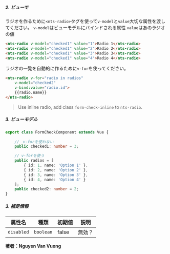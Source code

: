 ##### 2. ビューで

ラジオを作るために`<nts-radio>`タグを使って`v-model`と`value`大切な属性を渡してください。
`v-model`はビューモデルにバインドされる属性
`value`はあのラジオの値
```html
<nts-radio v-model="checked1" value="1">Radio 1</nts-radio>
<nts-radio v-model="checked1" value="2">Radio 2</nts-radio>
<nts-radio v-model="checked1" value="3">Radio 3</nts-radio>
<nts-radio v-model="checked1" value="4">Radio 4</nts-radio>
```

ラジオの一覧を自動的に作るために`v-for`を使ってください。
```html
<nts-radio v-for="radio in radios"
    v-model="checked2"
    v-bind:value="radio.id">
    {{radio.name}}
</nts-radio>
```
> Use inline radio, add class `form-check-inline` to `nts-radio`.

##### 3. ビューモデル
```typescript
export class FormCheckComponent extends Vue {
    
    //　v-forを使わない
    public checked1: number = 3;

    // v-forを使う
    public radios = [
        { id: 1, name: 'Option 1' },
        { id: 2, name: 'Option 2' },
        { id: 3, name: 'Option 3' },
        { id: 4, name: 'Option 4' }
    ];
    public checked2: number = 2;
}
```
##### 3. 補足情報

| 属性名 | 種類 | 初期値 | 説明 |
| -----|---------|--------------|-----------|
| `disabled` | `boolean` | false | 無効？ |

**著者：Nguyen Van Vuong**
